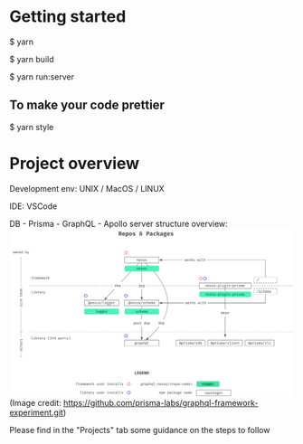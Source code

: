# Getting started
$ yarn

$ yarn build

$ yarn run:server

## To make your code prettier
$ yarn style

# Project overview
Development env: UNIX / MacOS / LINUX

IDE: VSCode

DB - Prisma - GraphQL - Apollo server structure overview:
![image](https://github.com/BASARANOMO/harvestr_project_graphQL/blob/main/IMG/structure.png)
(Image credit: https://github.com/prisma-labs/graphql-framework-experiment.git)

Please find in the "Projects" tab some guidance on the steps to follow
